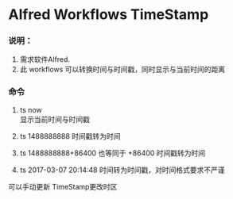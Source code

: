 # Alfred Workflows TimeStamp



### 说明：
1. 需求软件Alfred.
1. 此 workflows 可以转换时间与时间戳，同时显示与当前时间的距离

### 命令
1. ts now 	  
显示当前时间与时间戳

2. ts 1488888888 
时间戳转为时间

3. ts 1488888888+86400 也等同于 +86400
时间戳转为时间

4. ts 2017-03-07 20:14:48
时间转为时间戳，对时间格式要求不严谨

可以手动更新 TimeStamp更改时区
